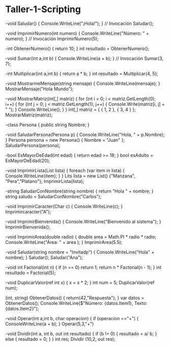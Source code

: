 # Taller-1-Scripting

 -void Saludar()
 {
       Console.WriteLine("¡Hola!");
 }
 // Invocación
 Saludar();

-void ImprimirNumero(int numero)
 {
       Console.WriteLine("Número: " + numero);
 }
  // Invocación
 ImprimirNumero(5);


 -int ObtenerNumero()
 {
       return 10; 
 }
 int resultado = ObtenerNumero();

 -void Sumar(int a,int b)
 {
       Console.WriteLine(a + b);
 }
 // Invocación
 Sumar(3, 7);

 -int Multiplicar(int a,int b)
 {
       return a * b;
 }
 int resultado = Multiplicar(4, 5);


-void MostrarmeMensaje(string mensaje)
{
       Console.WriteLine(mensaje);
}
MostrarMensaje("Hola Mundo");

-void MostrarMatriz(int[,] matriz)
{
    for (int i = 0; i < matriz.GetLength(0); i++)
    {
        for (int j = 0; j < matriz.GetLength(1); j++)
        {
            Console.Write(matriz[i, j] + " ");
        }
        Console.WriteLine();
    }
}
int[,] matriz = { { 1, 2 }, { 3, 4 } };
MostrarMatriz(matriz);

-class Persona
{
    public string Nombre;
}

-void SaludarPersona(Persona p)
{
    Console.WriteLine("Hola, " + p.Nombre);
}
Persona persona = new Persona() { Nombre = "Juan" };
SaludarPersona(persona);


-bool EsMayorDeEdad(int edad)
{
    return edad >= 18;
}
bool esAdulto = EsMayorDeEdad(20);


-void ImprimirLista(List<String> lista)
{
      foreach (var item in lista)
      {
           Console.WriteLine(item);
      }
}
Lits<string> lista = new List<string>() {"Manzana", "Pera","Platano"};
ImprimirLista(lista);


-string SaludarConNombre(string nombre)
{
      return "Hola   " + nombre;
}
string saludo = SaludarConNombre("Carlos");

-void ImprimirCaracter(Char c)
{
    Console.WriteLine(c);
}
Imprimircaracter("A");

-void ImprimirBienvenida()
{
   Console.WriteLine("Bienvenido al sistema");
}
ImprimirBienvenida();


-void ImprimirArea(double radio)
{
   double area = Math.PI * radio * radio;
   Console.WriteLine("Área:  " + area );
}
ImprimirArea(5.5);


-void Saludar(string nombre = "Invitadp")
{
   Console.WriteLine("Hola" + nombre);
}
Saludar();
Saludar("Ana");

-void int Factorial(int n)
 {
        if (n == 0) return 1;
        return n * Factorial(n - 1);
 } 
 int resultado = Factorial(5);

 -void DuplicarValor(ref int x)
 {
       x = x * 2;
 }
 int num = 5;
 DuplicarValor(ref num);

 (int, string) ObtenerDatos()
 {
      return(42,"Respuesta");
 }
 var datos = ObtenerDatos();
 Console.WriteLine($"Número: {datos.Item1}, Texto:{datos.Item2}");

 -void Operar(int a,int b, char operacion)
 {
          if (operacion =="+")
          {
          ConsoleWriteLine(a + b);
 }
 Operar(5,3,"+")

 -void Dividir(int a, int b, out int resultado)
 {
         if (b != 0)
         {
            resultado = a/ b; 
         }
         else 
         {
              resultado = 0; 
         }
}
int res; 
Dividir (10,2, out res);
